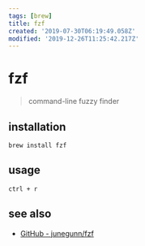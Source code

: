 ```yaml
---
tags: [brew]
title: fzf
created: '2019-07-30T06:19:49.058Z'
modified: '2019-12-26T11:25:42.217Z'
---
```


# fzf

> command-line fuzzy finder

## installation
`brew install fzf`

## usage
```
ctrl + r
```

## see also
- [GitHub - junegunn/fzf](https://github.com/junegunn/fzf#using-homebrew-or-linuxbrew)
